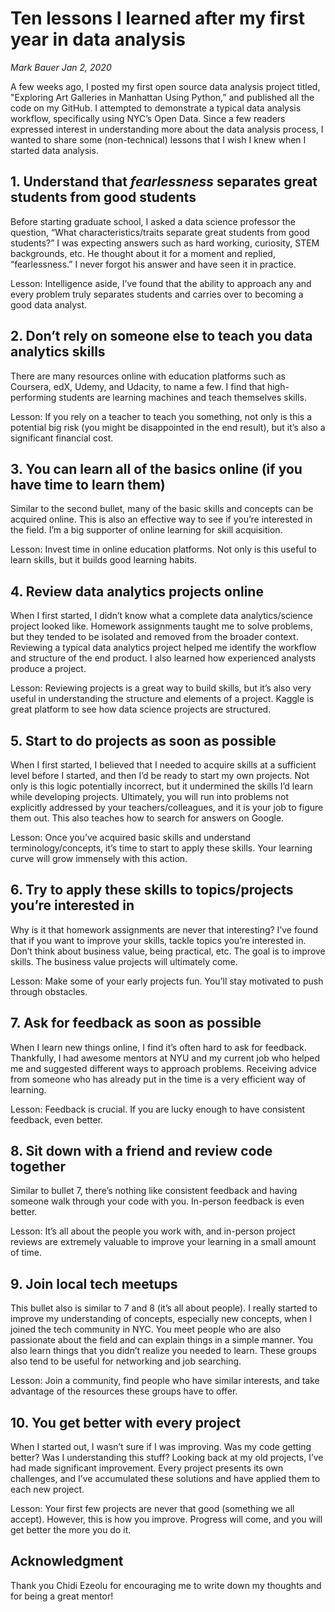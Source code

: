 # Ten lessons I learned after my first year in data analysis

*Mark Bauer*
*Jan 2, 2020*

A few weeks ago, I posted my first open source data analysis project titled, "Exploring Art Galleries in Manhattan Using Python,” and published all the code on my GitHub. I attempted to demonstrate a typical data analysis workflow, specifically using NYC’s Open Data. Since a few readers expressed interest in understanding more about the data analysis process, I wanted to share some (non-technical) lessons that I wish I knew when I started data analysis.

## 1. Understand that *fearlessness* separates great students from good students

Before starting graduate school, I asked a data science professor the question, “What characteristics/traits separate great students from good students?” I was expecting answers such as hard working, curiosity, STEM backgrounds, etc. He thought about it for a moment and replied, “fearlessness.” I never forgot his answer and have seen it in practice. 

Lesson: Intelligence aside, I’ve found that the ability to approach any and every problem truly separates students and carries over to becoming a good data analyst.

## 2. Don’t rely on someone else to teach you data analytics skills
There are many resources online with education platforms such as Coursera, edX, Udemy, and Udacity, to name a few. I find that high-performing students are learning machines and teach themselves skills.

Lesson: If you rely on a teacher to teach you something, not only is this a potential big risk (you might be disappointed in the end result), but it’s also a significant financial cost.

## 3. You can learn all of the basics online (if you have time to learn them)
Similar to the second bullet, many of the basic skills and concepts can be acquired online. This is also an effective way to see if you’re interested in the field. I’m a big supporter of online learning for skill acquisition.

Lesson: Invest time in online education platforms. Not only is this useful to learn skills, but it builds good learning habits. 

## 4. Review data analytics projects online
When I first started, I didn’t know what a complete data analytics/science project looked like. Homework assignments taught me to solve problems, but they tended to be isolated and removed from the broader context. Reviewing a typical data analytics project helped me identify the workflow and structure of the end product. I also learned how experienced analysts produce a project.

Lesson: Reviewing projects is a great way to build skills, but it’s also very useful in understanding the structure and elements of a project. Kaggle is great platform to see how data science projects are structured.

## 5. Start to do projects as soon as possible
When I first started, I believed that I needed to acquire skills at a sufficient level before I started, and then I’d be ready to start my own projects. Not only is this logic potentially incorrect, but it undermined the skills I’d learn while developing projects. Ultimately, you will run into problems not explicitly addressed by your teachers/colleagues, and it is your job to figure them out. This also teaches how to search for answers on Google. 

Lesson: Once you’ve acquired basic skills and understand terminology/concepts, it’s time to start to apply these skills. Your learning curve will grow immensely with this action.

## 6. Try to apply these skills to topics/projects you’re interested in
Why is it that homework assignments are never that interesting? I’ve found that if you want to improve your skills, tackle topics you’re interested in. Don’t think about business value, being practical, etc. The goal is to improve skills. The business value projects will ultimately come. 

Lesson: Make some of your early projects fun. You’ll stay motivated to push through obstacles. 

## 7. Ask for feedback as soon as possible
When I learn new things online, I find it’s often hard to ask for feedback. Thankfully, I had awesome mentors at NYU and my current job who helped me and suggested different ways to approach problems. Receiving advice from someone who has already put in the time is a very efficient way of learning. 

Lesson: Feedback is crucial. If you are lucky enough to have consistent feedback, even better.

## 8. Sit down with a friend and review code together
Similar to bullet 7, there’s nothing like consistent feedback and having someone walk through your code with you. In-person feedback is even better.

Lesson: It’s all about the people you work with, and in-person project reviews are extremely valuable to improve your learning in a small amount of time.

## 9. Join local tech meetups
This bullet also is similar to 7 and 8 (it’s all about people). I really started to improve my understanding of concepts, especially new concepts, when I joined the tech community in NYC. You meet people who are also passionate about the field and can explain things in a simple manner. You also learn things that you didn’t realize you needed to learn. These groups also tend to be useful for networking and job searching. 

Lesson: Join a community, find people who have similar interests, and take advantage of the resources these groups have to offer.

## 10. You get better with every project
When I started out, I wasn’t sure if I was improving. Was my code getting better? Was I understanding this stuff? Looking back at my old projects, I’ve had made significant improvement. Every project presents its own challenges, and I’ve accumulated these solutions and have applied them to each new project. 

Lesson: Your first few projects are never that good (something we all accept). However, this is how you improve. Progress will come, and you will get better the more you do it.

## Acknowledgment
Thank you Chidi Ezeolu for encouraging me to write down my thoughts and for being a great mentor!

